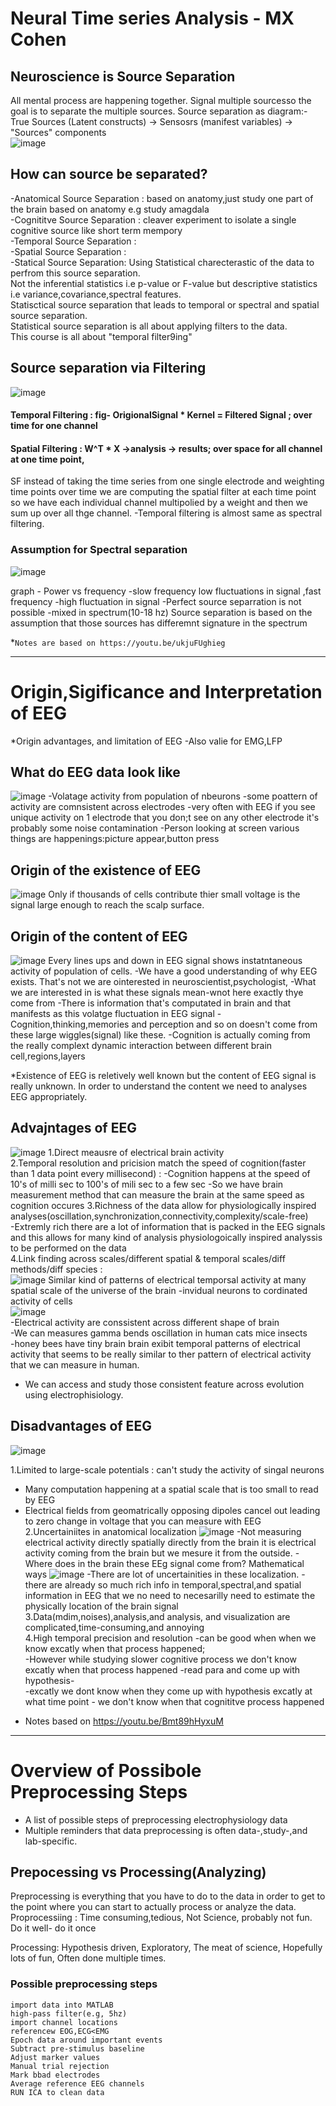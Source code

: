 # Neural Time series Analysis - MX Cohen

## Neuroscience is Source Separation
All mental process are happening together. Signal multiple sourcesso the goal is to separate the multiple sources.
Source separation as diagram:- True Sources (Latent constructs) -> Sensosrs (manifest variables) -> "Sources" components\
![image](https://user-images.githubusercontent.com/61898308/168231272-c3032f33-cd7f-4f54-8f2f-c172dc5d687d.png)

## How can source be separated?
-Anatomical Source Separation : based on anatomy,just study one part of the brain based on anatomy e.g study amagdala  
-Cognititve Source Separation : cleaver experiment to isolate a single cognitive source like short term mempory  
-Temporal Source Separation :  
-Spatial Source Separation :  
-Statical Source Separation: Using Statistical charecterastic of the data to perfrom this source separation.   
        Not the inferential statistics i.e p-value or F-value but descriptive statistics i.e variance,covariance,spectral features.  
        Statisctical source separation that leads to temporal or spectral and spatial source separation.  
        Statistical source separation is all about applying filters to the data.  
        This course is all about "temporal filter9ing"
        
  ## Source separation via Filtering
  ![image](https://user-images.githubusercontent.com/61898308/168231517-ce0ed4b0-d5a9-42ae-81d9-6acee3a7b7e0.png)

   #### Temporal Filtering : fig- OrigionalSignal * Kernel = Filtered Signal ; over time for one channel
   ####  Spatial Filtering : W^T * X ->analysis -> results; over space for all channel at one time point,
   SF instead of taking the time series from one single electrode and weighting time points over time 
      we are computing the spatial filter at each time point so we have each individual channel multipolied by a weight and then we sum up over all thge channel.
-Temporal filtering is almost same as spectral filtering.

### Assumption for Spectral separation
![image](https://user-images.githubusercontent.com/61898308/168231022-d5aedc7c-81c0-4964-b43a-261f7e6595fe.png)

graph - Power vs frequency
-slow frequency low fluctuations in signal ,fast frequency -high fluctuation in signal
-Perfect source separration is not possible -mixed in spectrum(10-18 hz)
Source separation is based on the assumption that those sources has differemnt signature in the spectrum 


*`Notes are based on https://youtu.be/ukjuFUghieg `

------------------------------------------------------

# Origin,Sigificance and Interpretation of EEG

*Origin advantages, and limitation of EEG
-Also valie for EMG,LFP

## What do EEG data look like 
![image](https://user-images.githubusercontent.com/61898308/168232819-90937763-9047-4714-a2e4-92c2cd206a6e.png)
-Volatage activity from population of nbeurons
-some poattern of activity are comnsistent across electrodes
-very often with EEG if you see unique activity on 1 electrode that you don;t see on any other electrode it's probably some noise contamination
-Person looking at screen various things are happenings:picture appear,button press

## Origin of the existence of EEG
![image](https://user-images.githubusercontent.com/61898308/168233873-9c5a1023-5ae7-453e-90a5-f7d1cb39f093.png)
Only if thousands of cells contribute thier small voltage is the signal large enough to reach the scalp surface.

## Origin of the content of EEG
![image](https://user-images.githubusercontent.com/61898308/168234128-39d03393-1e7b-48ad-805c-b31307314ebe.png)
Every lines ups and down in EEG signal shows instatntaneous activity of population of cells. 
-We have a good understanding of why EEG exists. That's not we are ointerested in neuroscientist,psychologist,
-What we are interested in is what these signals mean-wnot here exactly thye come from
-There is information that's computated in brain and that manifests as this volatge fluctuation in EEG signal
-Cognition,thinking,memories and perception and so on doesn't come from these large wiggles(signal) like these.
-Cognition is actually coming from the really complext dynamic interaction between different brain cell,regions,layers

*Existence of EEG is reletively well known but the content of EEG signal is really unknown. In order to understand the content we need to analyses EEG appropriately.

## Advajntages of EEG
![image](https://user-images.githubusercontent.com/61898308/168236213-48a26b3c-ba05-423f-aaa1-ae435d71ca08.png)
1.Direct meausre of electrical brain activity  
2.Temporal resolution and pricision match the speed of cognition(faster than 1 data point every millisecond) : 
        -Cognition happens at the speed of 10's of milli sec to 100's of mili sec to a few sec
        -So we have brain measurement method that can measure the brain at the same speed as cognition occures
3.Richness of the data allow for physiologically inspired analyses(oscillation,synchronization,connectivity,complexity/scale-free)   
-Extremly rich there are a lot of information that is packed in the EEG signals and this allows for many kind of analysis physiologoically inspired analyssis to be performed on the data    
4.Link finding across scales/different spatial & temporal scales/diff methods/diff species :   
![image](https://user-images.githubusercontent.com/61898308/168238893-61eaed76-f445-4ec7-9c9e-9075e12a1299.png)
Similar kind of patterns of electrical temporsal activity at many spatial scale of the universe of the brain -invidual neurons to cordinated activity of cells  
![image](https://user-images.githubusercontent.com/61898308/168238927-33e3de35-328d-4d6f-9635-fd74789dc675.png)  
-Electrical activity are conssistent across different shape of brain   
-We can measures gamma bends oscillation in human cats mice insects   
-honey bees have tiny brain brain exibit temporal patterns of electrical activity that seems to be really similar to ther pattern of electrical activity that we can measure in human.  
- We can access and study those consistent feature across evolution using electrophisiology.  

## Disadvantages of EEG
![image](https://user-images.githubusercontent.com/61898308/168240115-a705704e-bfd2-49bb-8406-0de89a9da468.png)

1.Limited to large-scale potentials : can't study the activity of singal neurons  
- Many computation happening at a spatial scale that is too small to read by EEG 
- Electrical fields from geomatrically opposing dipoles cancel out leading to zero change in voltage that you can measure with EEG
2.Uncertainiites in anatomical localization 
![image](https://user-images.githubusercontent.com/61898308/168241693-89af5dac-8abd-40af-89e3-cdd720da8d71.png)
-Not measuring electrical activity directly spatially directly from the brain it is electrical activity coming from the brain but we mesure it from the outside.
-Where does in the brain these EEg signal come from? Mathematical ways
![image](https://user-images.githubusercontent.com/61898308/168241756-89aea85c-0978-4679-9933-66bf39abe6eb.png)
-There are lot of uncertainities in these localization.
-there are already so much rich info in temporal,spectral,and spatial information in EEG that we no need to necesarilly need to estimate the physically location of  the brain signal  
 3.Data(mdim,noises),analysis,and analysis, and visualization are complicated,time-consuming,and annoying      
4.High temporal precision and resolution -can be good when when we know excatly when that process happened;  
-However while studying slower cognitive process we don't know excatly when that process happened -read para and come up with hypothesis-  
-excatly we dont know when they come up with hypothesis excatly at what time point - we don't know when that cognititve process happened     
 
* Notes based on https://youtu.be/Bmt89hHyxuM
------------------------------------

# Overview of Possibole Preprocessing Steps  
- A list of possible steps of preprocessing electrophysiology data  
- Multiple reminders that data preprocessing is often data-,study-,and lab-specific.  


## Prepocessing vs Processing(Analyzing)
Preprocessing  is everything that you have to do to the data in order to get to the point where you can start to actually process or analyze the data.   
Proprocessiing : Time consuming,tedious, Not Science, probably not fun. Do it well- do it once   

Processing: Hypothesis driven, Exploratory, The meat of science, Hopefully lots of fun, Often done multiple times.  

### Possible preprocessing steps
    import data into MATLAB
    high-pass filter(e.g, 5hz)
    import channel locations
    referencew EOG,ECG<EMG
    Epoch data around important events
    Subtract pre-stimulus baseline
    Adjust marker values
    Manual trial rejection
    Mark bbad electrodes
    Average reference EEG channels
    RUN ICA to clean data
 
